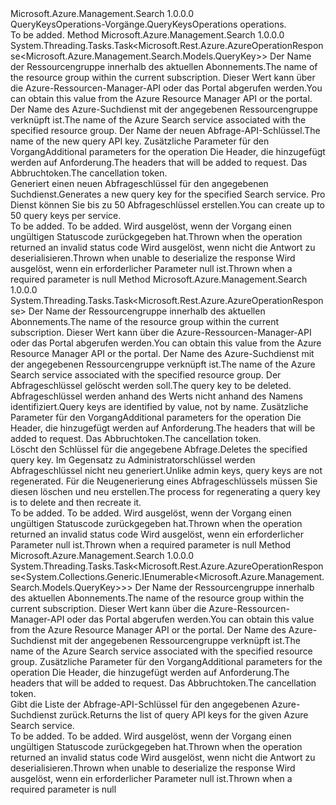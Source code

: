 <Type Name="IQueryKeysOperations" FullName="Microsoft.Azure.Management.Search.IQueryKeysOperations">
  <TypeSignature Language="C#" Value="public interface IQueryKeysOperations" />
  <TypeSignature Language="ILAsm" Value=".class public interface auto ansi abstract IQueryKeysOperations" />
  <TypeSignature Language="DocId" Value="T:Microsoft.Azure.Management.Search.IQueryKeysOperations" />
  <TypeSignature Language="VB.NET" Value="Public Interface IQueryKeysOperations" />
  <TypeSignature Language="F#" Value="type IQueryKeysOperations = interface" />
  <AssemblyInfo>
    <AssemblyName>Microsoft.Azure.Management.Search</AssemblyName>
    <AssemblyVersion>1.0.0.0</AssemblyVersion>
  </AssemblyInfo>
  <Interfaces />
  <Docs>
    <summary>
            <span data-ttu-id="5f726-101">QueryKeysOperations-Vorgänge.</span><span class="sxs-lookup"><span data-stu-id="5f726-101">QueryKeysOperations operations.</span></span>
            </summary>
    <remarks>To be added.</remarks>
  </Docs>
  <Members>
    <Member MemberName="CreateWithHttpMessagesAsync">
      <MemberSignature Language="C#" Value="public System.Threading.Tasks.Task&lt;Microsoft.Rest.Azure.AzureOperationResponse&lt;Microsoft.Azure.Management.Search.Models.QueryKey&gt;&gt; CreateWithHttpMessagesAsync (string resourceGroupName, string searchServiceName, string name, Microsoft.Azure.Management.Search.Models.SearchManagementRequestOptions searchManagementRequestOptions = null, System.Collections.Generic.Dictionary&lt;string,System.Collections.Generic.List&lt;string&gt;&gt; customHeaders = null, System.Threading.CancellationToken cancellationToken = null);" />
      <MemberSignature Language="ILAsm" Value=".method public hidebysig newslot virtual instance class System.Threading.Tasks.Task`1&lt;class Microsoft.Rest.Azure.AzureOperationResponse`1&lt;class Microsoft.Azure.Management.Search.Models.QueryKey&gt;&gt; CreateWithHttpMessagesAsync(string resourceGroupName, string searchServiceName, string name, class Microsoft.Azure.Management.Search.Models.SearchManagementRequestOptions searchManagementRequestOptions, class System.Collections.Generic.Dictionary`2&lt;string, class System.Collections.Generic.List`1&lt;string&gt;&gt; customHeaders, valuetype System.Threading.CancellationToken cancellationToken) cil managed" />
      <MemberSignature Language="DocId" Value="M:Microsoft.Azure.Management.Search.IQueryKeysOperations.CreateWithHttpMessagesAsync(System.String,System.String,System.String,Microsoft.Azure.Management.Search.Models.SearchManagementRequestOptions,System.Collections.Generic.Dictionary{System.String,System.Collections.Generic.List{System.String}},System.Threading.CancellationToken)" />
      <MemberSignature Language="F#" Value="abstract member CreateWithHttpMessagesAsync : string * string * string * Microsoft.Azure.Management.Search.Models.SearchManagementRequestOptions * System.Collections.Generic.Dictionary&lt;string, System.Collections.Generic.List&lt;string&gt;&gt; * System.Threading.CancellationToken -&gt; System.Threading.Tasks.Task&lt;Microsoft.Rest.Azure.AzureOperationResponse&lt;Microsoft.Azure.Management.Search.Models.QueryKey&gt;&gt;" Usage="iQueryKeysOperations.CreateWithHttpMessagesAsync (resourceGroupName, searchServiceName, name, searchManagementRequestOptions, customHeaders, cancellationToken)" />
      <MemberType>Method</MemberType>
      <AssemblyInfo>
        <AssemblyName>Microsoft.Azure.Management.Search</AssemblyName>
        <AssemblyVersion>1.0.0.0</AssemblyVersion>
      </AssemblyInfo>
      <ReturnValue>
        <ReturnType>System.Threading.Tasks.Task&lt;Microsoft.Rest.Azure.AzureOperationResponse&lt;Microsoft.Azure.Management.Search.Models.QueryKey&gt;&gt;</ReturnType>
      </ReturnValue>
      <Parameters>
        <Parameter Name="resourceGroupName" Type="System.String" />
        <Parameter Name="searchServiceName" Type="System.String" />
        <Parameter Name="name" Type="System.String" />
        <Parameter Name="searchManagementRequestOptions" Type="Microsoft.Azure.Management.Search.Models.SearchManagementRequestOptions" />
        <Parameter Name="customHeaders" Type="System.Collections.Generic.Dictionary&lt;System.String,System.Collections.Generic.List&lt;System.String&gt;&gt;" />
        <Parameter Name="cancellationToken" Type="System.Threading.CancellationToken" />
      </Parameters>
      <Docs>
        <param name="resourceGroupName">
            <span data-ttu-id="5f726-102">Der Name der Ressourcengruppe innerhalb des aktuellen Abonnements.</span><span class="sxs-lookup"><span data-stu-id="5f726-102">The name of the resource group within the current subscription.</span></span>
            <span data-ttu-id="5f726-103">Dieser Wert kann über die Azure-Ressourcen-Manager-API oder das Portal abgerufen werden.</span><span class="sxs-lookup"><span data-stu-id="5f726-103">You can obtain this value from the Azure Resource Manager API or the portal.</span></span>
            </param>
        <param name="searchServiceName">
            <span data-ttu-id="5f726-104">Der Name des Azure-Suchdienst mit der angegebenen Ressourcengruppe verknüpft ist.</span><span class="sxs-lookup"><span data-stu-id="5f726-104">The name of the Azure Search service associated with the specified resource group.</span></span>
            </param>
        <param name="name">
            <span data-ttu-id="5f726-105">Der Name der neuen Abfrage-API-Schlüssel.</span><span class="sxs-lookup"><span data-stu-id="5f726-105">The name of the new query API key.</span></span>
            </param>
        <param name="searchManagementRequestOptions">
            <span data-ttu-id="5f726-106">Zusätzliche Parameter für den Vorgang</span><span class="sxs-lookup"><span data-stu-id="5f726-106">Additional parameters for the operation</span></span>
            </param>
        <param name="customHeaders">
            <span data-ttu-id="5f726-107">Die Header, die hinzugefügt werden auf Anforderung.</span><span class="sxs-lookup"><span data-stu-id="5f726-107">The headers that will be added to request.</span></span>
            </param>
        <param name="cancellationToken">
            <span data-ttu-id="5f726-108">Das Abbruchtoken.</span><span class="sxs-lookup"><span data-stu-id="5f726-108">The cancellation token.</span></span>
            </param>
        <summary>
            <span data-ttu-id="5f726-109">Generiert einen neuen Abfrageschlüssel für den angegebenen Suchdienst.</span><span class="sxs-lookup"><span data-stu-id="5f726-109">Generates a new query key for the specified Search service.</span></span> <span data-ttu-id="5f726-110">Pro Dienst können Sie bis zu 50 Abfrageschlüssel erstellen.</span><span class="sxs-lookup"><span data-stu-id="5f726-110">You can create up to 50 query keys per service.</span></span>
            <see href="https://aka.ms/search-manage" /></summary>
        <returns>To be added.</returns>
        <remarks>To be added.</remarks>
        <exception cref="T:Microsoft.Rest.Azure.CloudException">
            <span data-ttu-id="5f726-111">Wird ausgelöst, wenn der Vorgang einen ungültigen Statuscode zurückgegeben hat.</span><span class="sxs-lookup"><span data-stu-id="5f726-111">Thrown when the operation returned an invalid status code</span></span>
            </exception>
        <exception cref="T:Microsoft.Rest.SerializationException">
            <span data-ttu-id="5f726-112">Wird ausgelöst, wenn nicht die Antwort zu deserialisieren.</span><span class="sxs-lookup"><span data-stu-id="5f726-112">Thrown when unable to deserialize the response</span></span>
            </exception>
        <exception cref="T:Microsoft.Rest.ValidationException">
            <span data-ttu-id="5f726-113">Wird ausgelöst, wenn ein erforderlicher Parameter null ist.</span><span class="sxs-lookup"><span data-stu-id="5f726-113">Thrown when a required parameter is null</span></span>
            </exception>
      </Docs>
    </Member>
    <Member MemberName="DeleteWithHttpMessagesAsync">
      <MemberSignature Language="C#" Value="public System.Threading.Tasks.Task&lt;Microsoft.Rest.Azure.AzureOperationResponse&gt; DeleteWithHttpMessagesAsync (string resourceGroupName, string searchServiceName, string key, Microsoft.Azure.Management.Search.Models.SearchManagementRequestOptions searchManagementRequestOptions = null, System.Collections.Generic.Dictionary&lt;string,System.Collections.Generic.List&lt;string&gt;&gt; customHeaders = null, System.Threading.CancellationToken cancellationToken = null);" />
      <MemberSignature Language="ILAsm" Value=".method public hidebysig newslot virtual instance class System.Threading.Tasks.Task`1&lt;class Microsoft.Rest.Azure.AzureOperationResponse&gt; DeleteWithHttpMessagesAsync(string resourceGroupName, string searchServiceName, string key, class Microsoft.Azure.Management.Search.Models.SearchManagementRequestOptions searchManagementRequestOptions, class System.Collections.Generic.Dictionary`2&lt;string, class System.Collections.Generic.List`1&lt;string&gt;&gt; customHeaders, valuetype System.Threading.CancellationToken cancellationToken) cil managed" />
      <MemberSignature Language="DocId" Value="M:Microsoft.Azure.Management.Search.IQueryKeysOperations.DeleteWithHttpMessagesAsync(System.String,System.String,System.String,Microsoft.Azure.Management.Search.Models.SearchManagementRequestOptions,System.Collections.Generic.Dictionary{System.String,System.Collections.Generic.List{System.String}},System.Threading.CancellationToken)" />
      <MemberSignature Language="F#" Value="abstract member DeleteWithHttpMessagesAsync : string * string * string * Microsoft.Azure.Management.Search.Models.SearchManagementRequestOptions * System.Collections.Generic.Dictionary&lt;string, System.Collections.Generic.List&lt;string&gt;&gt; * System.Threading.CancellationToken -&gt; System.Threading.Tasks.Task&lt;Microsoft.Rest.Azure.AzureOperationResponse&gt;" Usage="iQueryKeysOperations.DeleteWithHttpMessagesAsync (resourceGroupName, searchServiceName, key, searchManagementRequestOptions, customHeaders, cancellationToken)" />
      <MemberType>Method</MemberType>
      <AssemblyInfo>
        <AssemblyName>Microsoft.Azure.Management.Search</AssemblyName>
        <AssemblyVersion>1.0.0.0</AssemblyVersion>
      </AssemblyInfo>
      <ReturnValue>
        <ReturnType>System.Threading.Tasks.Task&lt;Microsoft.Rest.Azure.AzureOperationResponse&gt;</ReturnType>
      </ReturnValue>
      <Parameters>
        <Parameter Name="resourceGroupName" Type="System.String" />
        <Parameter Name="searchServiceName" Type="System.String" />
        <Parameter Name="key" Type="System.String" />
        <Parameter Name="searchManagementRequestOptions" Type="Microsoft.Azure.Management.Search.Models.SearchManagementRequestOptions" />
        <Parameter Name="customHeaders" Type="System.Collections.Generic.Dictionary&lt;System.String,System.Collections.Generic.List&lt;System.String&gt;&gt;" />
        <Parameter Name="cancellationToken" Type="System.Threading.CancellationToken" />
      </Parameters>
      <Docs>
        <param name="resourceGroupName">
            <span data-ttu-id="5f726-114">Der Name der Ressourcengruppe innerhalb des aktuellen Abonnements.</span><span class="sxs-lookup"><span data-stu-id="5f726-114">The name of the resource group within the current subscription.</span></span>
            <span data-ttu-id="5f726-115">Dieser Wert kann über die Azure-Ressourcen-Manager-API oder das Portal abgerufen werden.</span><span class="sxs-lookup"><span data-stu-id="5f726-115">You can obtain this value from the Azure Resource Manager API or the portal.</span></span>
            </param>
        <param name="searchServiceName">
            <span data-ttu-id="5f726-116">Der Name des Azure-Suchdienst mit der angegebenen Ressourcengruppe verknüpft ist.</span><span class="sxs-lookup"><span data-stu-id="5f726-116">The name of the Azure Search service associated with the specified resource group.</span></span>
            </param>
        <param name="key">
            <span data-ttu-id="5f726-117">Der Abfrageschlüssel gelöscht werden soll.</span><span class="sxs-lookup"><span data-stu-id="5f726-117">The query key to be deleted.</span></span> <span data-ttu-id="5f726-118">Abfrageschlüssel werden anhand des Werts nicht anhand des Namens identifiziert.</span><span class="sxs-lookup"><span data-stu-id="5f726-118">Query keys are identified by value, not by name.</span></span>
            </param>
        <param name="searchManagementRequestOptions">
            <span data-ttu-id="5f726-119">Zusätzliche Parameter für den Vorgang</span><span class="sxs-lookup"><span data-stu-id="5f726-119">Additional parameters for the operation</span></span>
            </param>
        <param name="customHeaders">
            <span data-ttu-id="5f726-120">Die Header, die hinzugefügt werden auf Anforderung.</span><span class="sxs-lookup"><span data-stu-id="5f726-120">The headers that will be added to request.</span></span>
            </param>
        <param name="cancellationToken">
            <span data-ttu-id="5f726-121">Das Abbruchtoken.</span><span class="sxs-lookup"><span data-stu-id="5f726-121">The cancellation token.</span></span>
            </param>
        <summary>
            <span data-ttu-id="5f726-122">Löscht den Schlüssel für die angegebene Abfrage.</span><span class="sxs-lookup"><span data-stu-id="5f726-122">Deletes the specified query key.</span></span> <span data-ttu-id="5f726-123">Im Gegensatz zu Administratorschlüssel werden Abfrageschlüssel nicht neu generiert.</span><span class="sxs-lookup"><span data-stu-id="5f726-123">Unlike admin keys, query keys are not regenerated.</span></span> <span data-ttu-id="5f726-124">Für die Neugenerierung eines Abfrageschlüssels müssen Sie diesen löschen und neu erstellen.</span><span class="sxs-lookup"><span data-stu-id="5f726-124">The process for regenerating a query key is to delete and then recreate it.</span></span>
            <see href="https://aka.ms/search-manage" /></summary>
        <returns>To be added.</returns>
        <remarks>To be added.</remarks>
        <exception cref="T:Microsoft.Rest.Azure.CloudException">
            <span data-ttu-id="5f726-125">Wird ausgelöst, wenn der Vorgang einen ungültigen Statuscode zurückgegeben hat.</span><span class="sxs-lookup"><span data-stu-id="5f726-125">Thrown when the operation returned an invalid status code</span></span>
            </exception>
        <exception cref="T:Microsoft.Rest.ValidationException">
            <span data-ttu-id="5f726-126">Wird ausgelöst, wenn ein erforderlicher Parameter null ist.</span><span class="sxs-lookup"><span data-stu-id="5f726-126">Thrown when a required parameter is null</span></span>
            </exception>
      </Docs>
    </Member>
    <Member MemberName="ListBySearchServiceWithHttpMessagesAsync">
      <MemberSignature Language="C#" Value="public System.Threading.Tasks.Task&lt;Microsoft.Rest.Azure.AzureOperationResponse&lt;System.Collections.Generic.IEnumerable&lt;Microsoft.Azure.Management.Search.Models.QueryKey&gt;&gt;&gt; ListBySearchServiceWithHttpMessagesAsync (string resourceGroupName, string searchServiceName, Microsoft.Azure.Management.Search.Models.SearchManagementRequestOptions searchManagementRequestOptions = null, System.Collections.Generic.Dictionary&lt;string,System.Collections.Generic.List&lt;string&gt;&gt; customHeaders = null, System.Threading.CancellationToken cancellationToken = null);" />
      <MemberSignature Language="ILAsm" Value=".method public hidebysig newslot virtual instance class System.Threading.Tasks.Task`1&lt;class Microsoft.Rest.Azure.AzureOperationResponse`1&lt;class System.Collections.Generic.IEnumerable`1&lt;class Microsoft.Azure.Management.Search.Models.QueryKey&gt;&gt;&gt; ListBySearchServiceWithHttpMessagesAsync(string resourceGroupName, string searchServiceName, class Microsoft.Azure.Management.Search.Models.SearchManagementRequestOptions searchManagementRequestOptions, class System.Collections.Generic.Dictionary`2&lt;string, class System.Collections.Generic.List`1&lt;string&gt;&gt; customHeaders, valuetype System.Threading.CancellationToken cancellationToken) cil managed" />
      <MemberSignature Language="DocId" Value="M:Microsoft.Azure.Management.Search.IQueryKeysOperations.ListBySearchServiceWithHttpMessagesAsync(System.String,System.String,Microsoft.Azure.Management.Search.Models.SearchManagementRequestOptions,System.Collections.Generic.Dictionary{System.String,System.Collections.Generic.List{System.String}},System.Threading.CancellationToken)" />
      <MemberSignature Language="F#" Value="abstract member ListBySearchServiceWithHttpMessagesAsync : string * string * Microsoft.Azure.Management.Search.Models.SearchManagementRequestOptions * System.Collections.Generic.Dictionary&lt;string, System.Collections.Generic.List&lt;string&gt;&gt; * System.Threading.CancellationToken -&gt; System.Threading.Tasks.Task&lt;Microsoft.Rest.Azure.AzureOperationResponse&lt;seq&lt;Microsoft.Azure.Management.Search.Models.QueryKey&gt;&gt;&gt;" Usage="iQueryKeysOperations.ListBySearchServiceWithHttpMessagesAsync (resourceGroupName, searchServiceName, searchManagementRequestOptions, customHeaders, cancellationToken)" />
      <MemberType>Method</MemberType>
      <AssemblyInfo>
        <AssemblyName>Microsoft.Azure.Management.Search</AssemblyName>
        <AssemblyVersion>1.0.0.0</AssemblyVersion>
      </AssemblyInfo>
      <ReturnValue>
        <ReturnType>System.Threading.Tasks.Task&lt;Microsoft.Rest.Azure.AzureOperationResponse&lt;System.Collections.Generic.IEnumerable&lt;Microsoft.Azure.Management.Search.Models.QueryKey&gt;&gt;&gt;</ReturnType>
      </ReturnValue>
      <Parameters>
        <Parameter Name="resourceGroupName" Type="System.String" />
        <Parameter Name="searchServiceName" Type="System.String" />
        <Parameter Name="searchManagementRequestOptions" Type="Microsoft.Azure.Management.Search.Models.SearchManagementRequestOptions" />
        <Parameter Name="customHeaders" Type="System.Collections.Generic.Dictionary&lt;System.String,System.Collections.Generic.List&lt;System.String&gt;&gt;" />
        <Parameter Name="cancellationToken" Type="System.Threading.CancellationToken" />
      </Parameters>
      <Docs>
        <param name="resourceGroupName">
            <span data-ttu-id="5f726-127">Der Name der Ressourcengruppe innerhalb des aktuellen Abonnements.</span><span class="sxs-lookup"><span data-stu-id="5f726-127">The name of the resource group within the current subscription.</span></span>
            <span data-ttu-id="5f726-128">Dieser Wert kann über die Azure-Ressourcen-Manager-API oder das Portal abgerufen werden.</span><span class="sxs-lookup"><span data-stu-id="5f726-128">You can obtain this value from the Azure Resource Manager API or the portal.</span></span>
            </param>
        <param name="searchServiceName">
            <span data-ttu-id="5f726-129">Der Name des Azure-Suchdienst mit der angegebenen Ressourcengruppe verknüpft ist.</span><span class="sxs-lookup"><span data-stu-id="5f726-129">The name of the Azure Search service associated with the specified resource group.</span></span>
            </param>
        <param name="searchManagementRequestOptions">
            <span data-ttu-id="5f726-130">Zusätzliche Parameter für den Vorgang</span><span class="sxs-lookup"><span data-stu-id="5f726-130">Additional parameters for the operation</span></span>
            </param>
        <param name="customHeaders">
            <span data-ttu-id="5f726-131">Die Header, die hinzugefügt werden auf Anforderung.</span><span class="sxs-lookup"><span data-stu-id="5f726-131">The headers that will be added to request.</span></span>
            </param>
        <param name="cancellationToken">
            <span data-ttu-id="5f726-132">Das Abbruchtoken.</span><span class="sxs-lookup"><span data-stu-id="5f726-132">The cancellation token.</span></span>
            </param>
        <summary>
            <span data-ttu-id="5f726-133">Gibt die Liste der Abfrage-API-Schlüssel für den angegebenen Azure-Suchdienst zurück.</span><span class="sxs-lookup"><span data-stu-id="5f726-133">Returns the list of query API keys for the given Azure Search service.</span></span>
            <see href="https://aka.ms/search-manage" /></summary>
        <returns>To be added.</returns>
        <remarks>To be added.</remarks>
        <exception cref="T:Microsoft.Rest.Azure.CloudException">
            <span data-ttu-id="5f726-134">Wird ausgelöst, wenn der Vorgang einen ungültigen Statuscode zurückgegeben hat.</span><span class="sxs-lookup"><span data-stu-id="5f726-134">Thrown when the operation returned an invalid status code</span></span>
            </exception>
        <exception cref="T:Microsoft.Rest.SerializationException">
            <span data-ttu-id="5f726-135">Wird ausgelöst, wenn nicht die Antwort zu deserialisieren.</span><span class="sxs-lookup"><span data-stu-id="5f726-135">Thrown when unable to deserialize the response</span></span>
            </exception>
        <exception cref="T:Microsoft.Rest.ValidationException">
            <span data-ttu-id="5f726-136">Wird ausgelöst, wenn ein erforderlicher Parameter null ist.</span><span class="sxs-lookup"><span data-stu-id="5f726-136">Thrown when a required parameter is null</span></span>
            </exception>
      </Docs>
    </Member>
  </Members>
</Type>